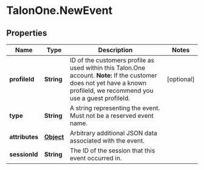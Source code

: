 # TalonOne.NewEvent

## Properties

Name | Type | Description | Notes
------------ | ------------- | ------------- | -------------
**profileId** | **String** | ID of the customers profile as used within this Talon.One account.  **Note:** If the customer does not yet have a known profileId, we recommend you use a guest profileId.  | [optional] 
**type** | **String** | A string representing the event. Must not be a reserved event name. | 
**attributes** | [**Object**](.md) | Arbitrary additional JSON data associated with the event. | 
**sessionId** | **String** | The ID of the session that this event occurred in. | 



